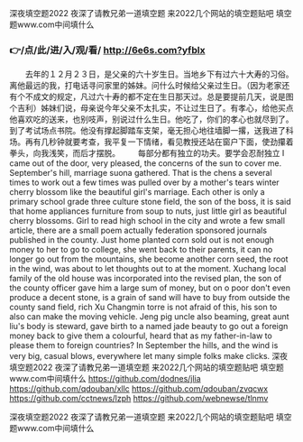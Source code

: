 
深夜填空题2022 夜深了请教兄弟一道填空题 来2022几个网站的填空题贴吧 填空题www.com中间填什么 




### 👉/点/此/进/入/观/看/ http://6e6s.com?yfblx




　　去年的１２月２３日，是父亲的六十岁生日。当地乡下有过六十大寿的习俗。离他最远的我，打电话寻问家里的姊妹。问什么时候给父亲过生日。（因为老家还有个不成文的规定，凡过六十寿的都不定在生日那天过。总是要提前几天，说是图个吉利）姊妹们说，母亲说今年父亲不太扎实，不让过生日了。有孝心，给他买点他喜欢吃的送来，也别吱声，别说过什么生日。他吃了，你们的孝心也就尽到了。
到了考试场点书院。他没有撑起脚踏车支架，毫无担心地往墙脚一撂，送我进了科场。再有几秒钟就要考查，我平复一下情绪，看见教授还站在窗户下面，使劲攥着拳头，向我浅笑，而后才摆脱。
　　每部分都有独立的功夫。要学会忍耐独立
I came out of the door, very pleased, the concerns of the sun to cover me.
September's hill, marriage suona gathered.
That is the chens a several times to work out a few times was pulled over by a mother's tears winter cherry blossom like the beautiful girl's marriage.
Each other is only a primary school grade three culture stone field, the son of the boss, it is said that home appliances furniture from soup to nuts, just little girl as beautiful cherry blossoms.
Girl to read high school in the city and wrote a few small article, there are a small poem actually federation sponsored journals published in the county.
Just home planted corn sold out is not enough money to her to go to college, she went back to their parents, it can no longer go out from the mountains, she become another corn seed, the root in the wind, was about to let thoughts out to at the moment.
Xuchang local family of the old house was incorporated into the revised plan, the son of the county officer gave him a large sum of money, but on o poor don't even produce a decent stone, is a grain of sand will have to buy from outside the county sand field, rich Xu Changmin torre is not afraid of this, his son to also can make the moving vehicle.
Jeng pig uncle also beaming, great aunt liu's body is steward, gave birth to a named jade beauty to go out a foreign money back to give them a colourful, heard that as my father-in-law to please them to foreign countries?
In September the hills, and the wind is very big, casual blows, everywhere let many simple folks make clicks.
深夜填空题2022 夜深了请教兄弟一道填空题 来2022几个网站的填空题贴吧 填空题www.com中间填什么  https://github.com/dodnes/jlia
https://github.com/qdouban/xllc
https://github.com/qdouban/zvqcwx
https://github.com/cctnews/lzph
https://github.com/webnewse/tlnmv





深夜填空题2022 夜深了请教兄弟一道填空题 来2022几个网站的填空题贴吧 填空题www.com中间填什么 
